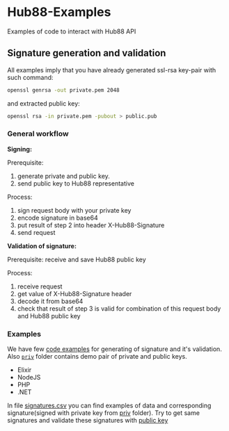 # Hub88-Examples
Examples of code to interact with Hub88 API

## Signature generation and validation
All examples imply that you have already generated ssl-rsa key-pair with such command:
```bash
openssl genrsa -out private.pem 2048
```
and extracted public key:
```bash
openssl rsa -in private.pem -pubout > public.pub
```
### General workflow
**Signing:**

Prerequisite:
1. generate private and public key.
2. send public key to Hub88 representative

Process:
1. sign request body with your private key
2. encode signature in base64
3. put result of step 2 into header X-Hub88-Signature
4. send request

**Validation of signature:**

Prerequisite: receive and save Hub88 public key

Process:
1. receive request
2. get value of X-Hub88-Signature header
3. decode it from base64
4. check that result of step 3 is valid for combination of this request body and Hub88 public key

### Examples
We have few [code examples](/examples) for generating of signature and it's validation. Also [`priv`](/priv) folder contains demo pair of private and public keys.
* Elixir
* NodeJS
* PHP
* .NET

In file [signatures.csv](signatures.csv) you can find examples of data and corresponding signature(signed with private key from [priv](/priv) folder). Try to get same signatures and validate these signatures with [public key](/priv/public.pub)
